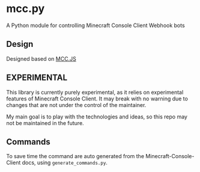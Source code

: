 
# mcc.py

A Python module for controlling Minecraft Console Client Webhook bots

## Design

Designed based on [MCC.JS](https://github.com/milutinke/MCC.js)

## EXPERIMENTAL

This library is currently purely experimental, as it relies on experimental
features of Minecraft Console Client. It may break with no warning due to
changes that are not under the control of the maintainer.

My main goal is to play with the technologies and ideas, so this repo may not
be maintained in the future.

## Commands

To save time the command are auto generated from the Minecraft-Console-Client docs,
using `generate_commands.py`.
